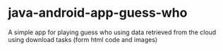 # java-android-app-guess-who
A simple app for playing guess who using data retrieved from the cloud using download tasks (form html code and images)
